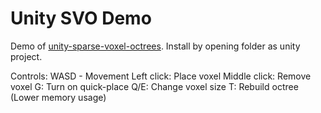 # Unity SVO Demo

Demo of [unity-sparse-voxel-octrees](https://github.com/BudgetToaster/unity-sparse-voxel-octrees).
Install by opening folder as unity project.

Controls:
WASD - Movement
Left click: Place voxel
Middle click: Remove voxel
G: Turn on quick-place
Q/E: Change voxel size
T: Rebuild octree (Lower memory usage)
